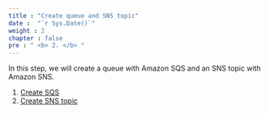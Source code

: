 ```yaml
---
title : "Create queue and SNS topic"
date :  "`r Sys.Date()`" 
weight : 2
chapter : false
pre : " <b> 2. </b> "
---
```

In this step, we will create a queue with Amazon SQS and an SNS topic with Amazon SNS.

1. [Create SQS](2-1-create-sqs)
2. [Create SNS topic](2-2-create-sns)